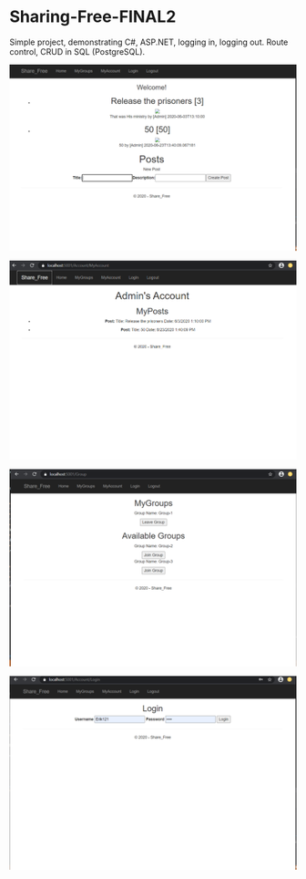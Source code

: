 # Sharing-Free-FINAL2



Simple project, demonstrating C#, ASP.NET, logging in, logging out. Route control, CRUD in SQL (PostgreSQL).

![GitHub Logo](/images/Screenshot_1.png)



![GitHub Logo](/images/Screenshot_2.png)



![GitHub Logo](/images/Screenshot_3.png)



![GitHub Logo](/images/Screenshot_4.png)


